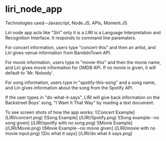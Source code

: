 # liri_node_app
Technologies used--Javascript, Node.JS, APIs, Moment.JS

Liri node app acts like "Siri" only it is a  LIRI is a Language Interpretation and Recognition Interface. It responds to command line paramaters. 

For concert information, users type "concert-this" and then an artist, and Liri gives venue information from BandsInTown API. 

For movie information, users type in "movie-this" and then the movie name, and Liri gives movie informaiton for OMDB API. If no movie is given, it will default to 'Mr. Nobody'.

For song information, users type in "spotify-this-song" and a song name, and Liri gives information about the song from the Spotify API. 

If the user types in "do-what-it-says", LIRI will give back information on the Backstreet Boys' song, "I Want It That Way" by reading a text document.

To see screen shots of how the app works:
![Concert Example] (LIRI/concert.png)
![Song Example] (/LIRI/Spotify.png)
![Song example--no song given] (/LIRI/spoitfy with no song.png)
![Movie Example] (/LIRI/Movie.png)
![Movie Example--no movie given] (/LIRI/movie with no movie input.png)
![Do what it says] (/LIRI/do what it says.png)
